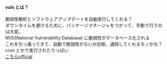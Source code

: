 #### vuls とは？
脆弱性解析とソフトウェアアップデートを自動実行してくれる？<br>
ダウンタイムを避けるために、パッケージマネージャをつかって、手動で行うのは大変。<br>
NVD(National Vulnerability Database) に脆弱性がデータベース化される<br>
これを引っ張ってきて、自動で脆弱性がないか診断、通知してくれるモノかな？<br>
cron とかで実行されたりっぽい<br>
[こちらofficial](https://github.com/future-architect/vuls)<br>